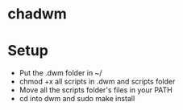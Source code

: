 # chadwm

# Setup 

- Put the .dwm folder in ~/
- chmod +x all scripts in .dwm and scripts folder
- Move all the scripts folder's files in your PATH 
- cd into dwm and sudo make install
